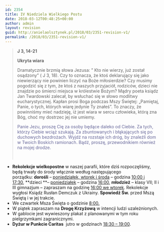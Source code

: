 ```yaml
---
id: 2354
title: IV Niedziela Wielkiego Postu
date: 2018-03-12T00:48:25+00:00
author: admin
layout: revision
guid: http://anielaolsztynek.pl/2018/03/2351-revision-v1/
permalink: /2018/03/2351-revision-v1/
---
```

> **J 3, 14-21**
> 
> **Ukryta wiara**
> 
> Dramatycznie brzmią słowa Jezusa: &#8221; Kto nie wierzy, już został osądzony&#8221; ( J 3, 18). Czy to oznacza, że ktoś deklarujący się jako niewierzący nie powinien liczyć na Boże miłosierdzie? Czy musimy pogodzić się z tym, że ktoś z naszych przyjaciół, rodziców, dzieci nie znajdzie po śmierci miejsca w królestwie Bożym? Mądry poeta ksiądz Jan Twardowski zalecał, by wsłuchać się w słowo modlitwy eucharystycznej. Kapłan prosi Boga podczas Mszy Świętej: &#8222;Pamiętaj, Panie, o tych, których wiarę jedynie Ty znałeś&#8221;. To znaczy, że powinniśmy mieć nadzieję, iż jest wiara w sercu człowieka, którą zna Bóg, choć my dostrzec jej nie umiemy.
> 
> <span style="color: #666699;">Panie Jezu, proszę Cię za osoby będące daleko od Ciebie. Za tych, którzy Ciebie wciąż szukają. Za zbuntowanych i błąkających się po duchowych bezdrożach. Wyjdź na rozstaje ich dróg, by znaleźli dom w Twoich Boskich ramionach. Bądź, proszę, przewodnikiem również na mojej drodze. </span>
> 
> &nbsp;

  * **Rekolekcje wielkopostne** w naszej parafii, które dziś rozpoczęliśmy, będą trwały do środy włącznie według następującego porządku: **dorośli** – <span style="text-decoration: underline;">poniedziałek, wtorek i środa</span> – godzina <span style="text-decoration: underline;">10:00 i 17:30</span>, **dzieci **– <span style="text-decoration: underline;">poniedziałek</span> – godzina <span style="text-decoration: underline;">16:00</span>, **młodzież** &#8211; klasy VII; II i III gimnazjum &#8211; zapraszam na godzinę <span style="text-decoration: underline;">16:00 we wtorek</span>. Rekolekcje wygłosi Ksiądz Rusłan Demczuk z Ukrainy. **Spowiedź Św.** przed Mszą Świętą i w jej trakcie.
  * We czwartek Msza Święta o godzinie <span style="text-decoration: underline;">8:00.</span>
  * W piątek zapraszam na **Drogę Krzyżową** w intencji ludzi uzależnionych.
  * W gablocie jest wywieszony plakat z planowanymi w tym roku pielgrzymkami zagranicznymi.
  * **Dyżur w Punkcie Caritas**  jutro w godzinach <span style="text-decoration: underline;">18:30 &#8211; 19:00</span>.